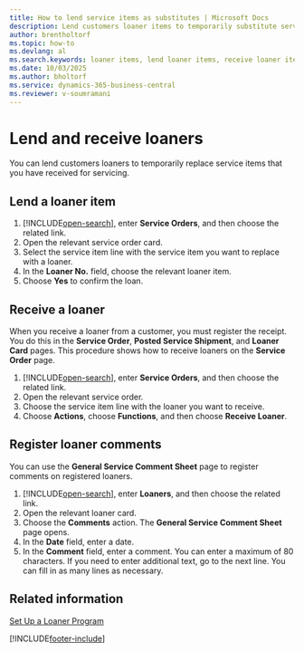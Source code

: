 ```yaml
---
title: How to lend service items as substitutes | Microsoft Docs
description: Lend customers loaner items to temporarily substitute service items received for servicing.
author: brentholtorf
ms.topic: how-to
ms.devlang: al
ms.search.keywords: loaner items, lend loaner items, receive loaner items, service items, service management
ms.date: 10/03/2025
ms.author: bholtorf
ms.service: dynamics-365-business-central
ms.reviewer: v-soumramani
---
```


# Lend and receive loaners

You can lend customers loaners to temporarily replace service items that you have received for servicing.  
  
## Lend a loaner item

1. [!INCLUDE[open-search](includes/open-search.md)], enter **Service Orders**, and then choose the related link.  
2. Open the relevant service order card.  
3. Select the service item line with the service item you want to replace with a loaner.  
4. In the **Loaner No.** field, choose the relevant loaner item.  
5. Choose **Yes** to confirm the loan.  

## Receive a loaner

When you receive a loaner from a customer, you must register the receipt. You do this in the **Service Order**, **Posted Service Shipment**, and **Loaner Card** pages. This procedure shows how to receive loaners on the **Service Order** page.  
  
1. [!INCLUDE[open-search](includes/open-search.md)], enter **Service Orders**, and then choose the related link.  
2. Open the relevant service order.  
3. Choose the service item line with the loaner you want to receive.  
4. Choose **Actions**, choose **Functions**, and then choose **Receive Loaner**.  

## Register loaner comments

You can use the **General Service Comment Sheet** page to register comments on registered loaners.  
  
1. [!INCLUDE[open-search](includes/open-search.md)], enter **Loaners**, and then choose the related link.  
2. Open the relevant loaner card.  
3. Choose the **Comments** action. The **General Service Comment Sheet** page opens.  
4. In the **Date** field, enter a date.  
5. In the **Comment** field, enter a comment. You can enter a maximum of 80 characters. If you need to enter additional text, go to the next line. You can fill in as many lines as necessary.  
  
## Related information

[Set Up a Loaner Program](service-how-setup-loaner-program.md)  

[!INCLUDE[footer-include](includes/footer-banner.md)]
